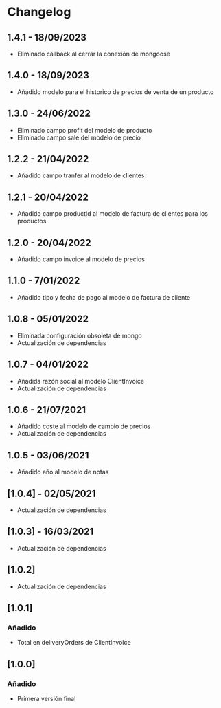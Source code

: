 # Changelog
## 1.4.1 - 18/09/2023
  - Eliminado callback al cerrar la conexión de mongoose

## 1.4.0 - 18/09/2023
  - Añadido modelo para el historico de precios de venta de un producto

## 1.3.0 - 24/06/2022
  - Eliminado campo profit del modelo de producto
  - Eliminado campo sale del modelo de precio

## 1.2.2 - 21/04/2022
  - Añadido campo tranfer al modelo de clientes

## 1.2.1 - 20/04/2022
  - Añadido campo productId al modelo de factura de clientes para los productos

## 1.2.0 - 20/04/2022
  - Añadido campo invoice al modelo de precios

## 1.1.0 - 7/01/2022
  - Añadido tipo y fecha de pago al modelo de factura de cliente

## 1.0.8 - 05/01/2022
  - Eliminada configuración obsoleta de mongo
  - Actualización de dependencias

## 1.0.7 - 04/01/2022
  - Añadida razón social al modelo ClientInvoice
  - Actualización de dependencias
  
## 1.0.6 - 21/07/2021
  - Añadido coste al modelo de cambio de precios
  - Actualización de dependencias

## 1.0.5 - 03/06/2021
  - Añadido año al modelo de notas

## [1.0.4] - 02/05/2021
 - Actualización de dependencias

## [1.0.3] - 16/03/2021
 - Actualización de dependencias

## [1.0.2]
 - Actualización de dependencias

## [1.0.1]

### Añadido
 - Total en deliveryOrders de ClientInvoice

## [1.0.0]

### Añadido
 - Primera versión final
